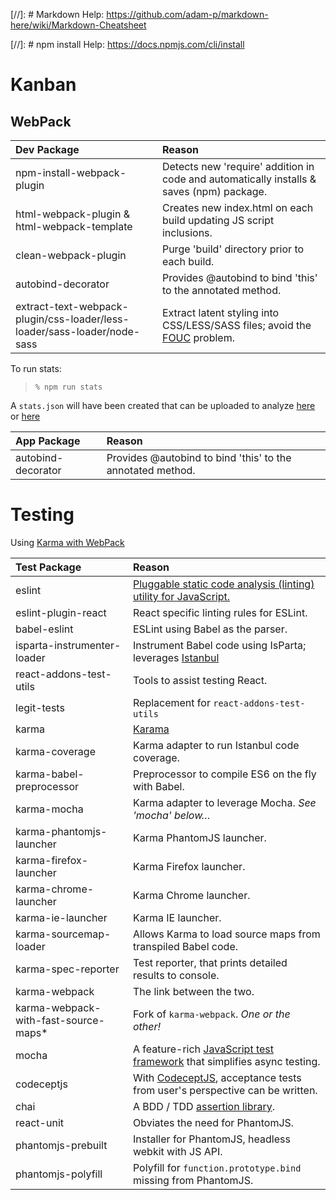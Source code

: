 [//]: # Markdown Help: https://github.com/adam-p/markdown-here/wiki/Markdown-Cheatsheet

[//]: # npm install Help: https://docs.npmjs.com/cli/install 

Kanban
======

WebPack
-------

| Dev Package                                                              | Reason                                                                                                                              |
|:-------------------------------------------------------------------------|:------------------------------------------------------------------------------------------------------------------------------------|
| npm-install-webpack-plugin                                               | Detects new 'require' addition in code and automatically installs & saves (npm) package.                                            |
| html-webpack-plugin & html-webpack-template                              | Creates new index.html on each build updating JS script inclusions.                                                                 |
| clean-webpack-plugin                                                     | Purge 'build' directory prior to each build.                                                                                        |
| autobind-decorator                                                       | Provides @autobind to bind 'this' to the annotated method.                                                                          |
| extract-text-webpack-plugin/css-loader/less-loader/sass-loader/node-sass | Extract latent styling into CSS/LESS/SASS files; avoid the [FOUC](https://en.wikipedia.org/wiki/Flash_of_unstyled_content) problem. |

To run stats:
> ```% npm run stats```

A ```stats.json``` will have been created that can be uploaded to analyze [here](http://webpack.github.io/analyse/#home) or [here](http://chrisbateman.github.io/webpack-visualizer/)

| App Package        | Reason                                                     |
|:-------------------|:-----------------------------------------------------------|
| autobind-decorator | Provides @autobind to bind 'this' to the annotated method. 

Testing
=======

Using [Karma with WebPack](http://mike-ward.net/2015/09/07/tips-on-setting-up-karma-testing-with-webpack/)

| Test Package                         | Reason                                                                                            |
|:-------------------------------------|:--------------------------------------------------------------------------------------------------|
| eslint                               | [Pluggable static code analysis (linting) utility for JavaScript.](http://eslint.org/)            |
| eslint-plugin-react                  | React specific linting rules for ESLint.                                                          |
| babel-eslint                         | ESLint using Babel as the parser.                                                                 |
| isparta-instrumenter-loader          | Instrument Babel code using IsParta; leverages [Istanbul](https://github.com/gotwarlost/istanbul) |
| react-addons-test-utils              | Tools to assist testing React.                                                                    |
| legit-tests                          | Replacement for ```react-addons-test-utils```                                                     |
| karma                                | [Karama](http://karma-runner.github.io/0.13/index.html)                                           |
| karma-coverage                       | Karma adapter to run Istanbul code coverage.                                                      |
| karma-babel-preprocessor             | Preprocessor to compile ES6 on the fly with Babel.                                                |
| karma-mocha                          | Karma adapter to leverage Mocha. *See 'mocha' below&hellip;*                                      |
| karma-phantomjs-launcher             | Karma PhantomJS launcher.                                                                         |
| karma-firefox-launcher               | Karma Firefox launcher.                                                                           |
| karma-chrome-launcher                | Karma Chrome launcher.                                                                            |
| karma-ie-launcher                    | Karma IE launcher.                                                                                |
| karma-sourcemap-loader               | Allows Karma to load source maps from transpiled Babel code.                                      |
| karma-spec-reporter                  | Test reporter, that prints detailed results to console.                                           |
| karma-webpack                        | The link between the two.                                                                         |
| karma-webpack-with-fast-source-maps* | Fork of ```karma-webpack```. *One or the other!*                                                  |
| mocha                                | A feature-rich [JavaScript test framework](https://mochajs.org/) that simplifies async testing.   |
| codeceptjs                           | With [CodeceptJS](http://codecept.io/), acceptance tests from user's perspective can be written.  |
| chai                                 | A BDD / TDD [assertion library](http://chaijs.com/).                                              |
| react-unit                           | Obviates the need for PhantomJS.                                                                  |
| phantomjs-prebuilt                   | Installer for PhantomJS, headless webkit with JS API.                                             |
| phantomjs-polyfill                   | Polyfill for ```function.prototype.bind``` missing from PhantomJS.                                |
